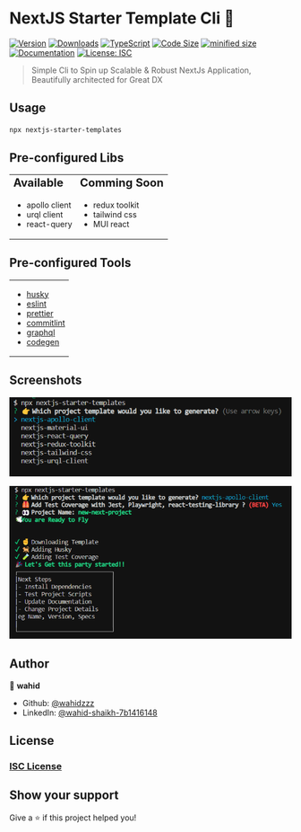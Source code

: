 # NextJS Starter Template Cli 🤖
[![Version](https://img.shields.io/npm/v/nextjs-starter-templates.svg)](https://www.npmjs.com/package/nextjs-starter-templates)
[![Downloads](https://img.shields.io/npm/dw/nextjs-starter-templates)](https://www.npmjs.com/package/nextjs-starter-templates)
[![TypeScript](https://img.shields.io/github/languages/top/wahidzzz/nextjs-starter-templates)](https://www.npmjs.com/package/nextjs-starter-templates)
[![Code Size](https://img.shields.io/github/languages/code-size/wahidzzz/nextjs-starter-templates)](https://www.npmjs.com/package/nextjs-starter-templates)
[![minified size](https://img.shields.io/bundlephobia/min/nextjs-starter-templates)](https://www.npmjs.com/package/nextjs-starter-templates)
[![Documentation](https://img.shields.io/badge/documentation-yes-brightgreen.svg)](https://gitlab.com/nodeprojects4/nextjs-starter-templates)
[![License: ISC](https://img.shields.io/badge/License-ISC-yellow.svg)](#)

>  Simple Cli to Spin up Scalable & Robust NextJs Application, Beautifully architected for Great DX


## Usage

```sh
npx nextjs-starter-templates
```

## Pre-configured Libs

<table border="0" style="width:100%">
 <tr>
    <td><b style="font-size:20px">Available</b></td>
    <td><b style="font-size:20px">Comming Soon</b></td>
 </tr>
 <tr>
    <td>
        <ul>
            <li><a href="https://www.apollographql.com/docs/react/" style="text-decoration: unset;">apollo client</a></li>
            <li><a href="https://formidable.com/open-source/urql/docs/" style="text-decoration: unset;">urql client</a></li>
            <li><a href="https://react-query-v3.tanstack.com/" style="text-decoration: unset;">react-query</a></li>
        </ul>
    </td>
      <td>
        <ul>
            <li><a href="https://redux-toolkit.js.org/" style="text-decoration: unset;">redux toolkit</a></li>
            <li><a href="https://tailwindcss.com/" style="text-decoration: unset;">tailwind css</a></li>
            <li><a href="https://mui.com/material-ui/getting-started/overview/" style="text-decoration: unset;">MUI react</a></li>
        </ul>
    </td>
 </tr>
</table>

## Pre-configured Tools
<table border="0" style="width:100%">
    <tr>
        <td>
            <ul>
                <li><a href="https://en.wikipedia.org/wiki/ISC_license">husky</a></li>
                <li><a href="https://eslint.org/">eslint</a></li>
                <li><a href="https://prettier.io/">prettier</a></li>
                <li><a href="https://commitlint.js.org/#/">commitlint</a></li>
                <li><a href="https://graphql.org/">graphql</a></li>
                <li><a href="https://the-guild.dev/graphql/codegen">codegen</a></li>
            </ul>
        </td>
    </tr>
</table>



## Screenshots
![](./assets/select-template.png)

![](./assets/done-image.png)

## Author

👤 **wahid**

* Github: [@wahidzzz](https://github.com/wahidzzz)
* LinkedIn: [@wahid-shaikh-7b1416148](https://linkedin.com/in/wahid-shaikh-7b1416148)

## License
### [ISC License](https://en.wikipedia.org/wiki/ISC_license)
## Show your support
Give a ⭐️ if this project helped you!

